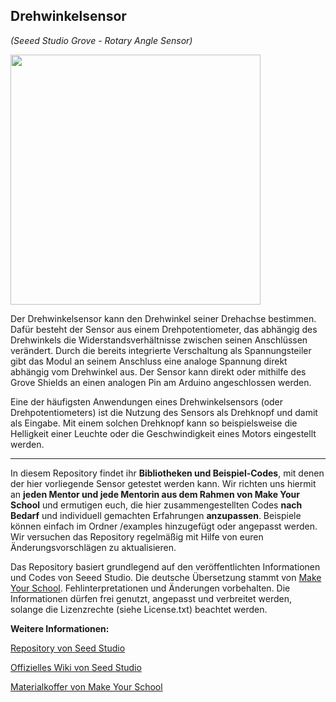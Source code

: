Drehwinkelsensor
----
*(Seeed Studio Grove - Rotary Angle Sensor)*

<img src=https://www.makeyourschool.de/wp-content/uploads/2018/10/21_drehwinkelsensor-1024x1024.jpg width=400px>

Der Drehwinkelsensor kann den Drehwinkel seiner Drehachse bestimmen. Dafür besteht der Sensor aus einem Drehpotentiometer, das abhängig des Drehwinkels die Widerstandsverhältnisse zwischen seinen Anschlüssen verändert. Durch die bereits integrierte Verschaltung als Spannungsteiler gibt das Modul an seinem Anschluss eine analoge Spannung direkt abhängig vom Drehwinkel aus. Der Sensor kann direkt oder mithilfe des Grove Shields an einen analogen Pin am Arduino angeschlossen werden.

Eine der häufigsten Anwendungen eines Drehwinkelsensors (oder Drehpotentiometers) ist die Nutzung des Sensors als Drehknopf und damit als Eingabe. Mit einem solchen Drehknopf kann so beispielsweise die Helligkeit einer Leuchte oder die Geschwindigkeit eines Motors eingestellt werden.

----

In diesem Repository findet ihr **Bibliotheken und Beispiel-Codes**, mit denen der hier vorliegende Sensor getestet werden kann. Wir richten uns hiermit an **jeden Mentor und jede Mentorin aus dem Rahmen von Make Your School** und ermutigen euch, die hier zusammengestellten Codes **nach Bedarf** und individuell gemachten Erfahrungen **anzupassen**. Beispiele können einfach im Ordner /examples hinzugefügt oder angepasst werden. Wir versuchen das Repository regelmäßig mit Hilfe von euren Änderungsvorschlägen zu aktualisieren.

Das Repository basiert grundlegend auf den veröffentlichten Informationen und Codes von Seeed Studio. 
Die deutsche Übersetzung stammt von [Make Your School](https://www.makeyourschool.de/). Fehlinterpretationen und Änderungen vorbehalten. Die Informationen dürfen frei genutzt, angepasst und verbreitet werden, solange die Lizenzrechte (siehe License.txt) beachtet werden.

**Weitere Informationen:**

[Repository von Seed Studio](https://github.com/Seeed-Studio/)

[Offizielles Wiki von Seed Studio](http://wiki.seeedstudio.com/Grove/)

[Materialkoffer von Make Your School](https://www.makeyourschool.de/material/)
